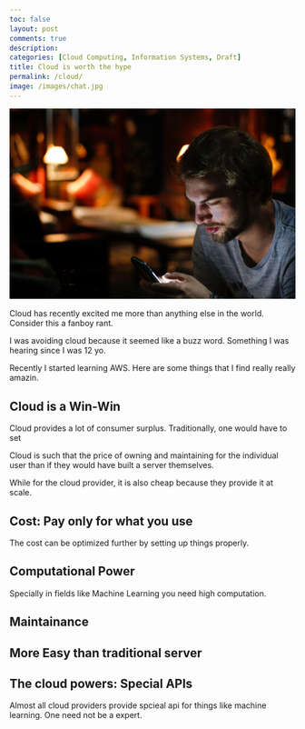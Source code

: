```yaml
---
toc: false
layout: post
comments: true
description: 
categories: [Cloud Computing, Information Systems, Draft]
title: Cloud is worth the hype
permalink: /cloud/
image: /images/chat.jpg
---
```

![](/images/chat.jpg)


Cloud has recently excited me more than anything else in the world. Consider this a fanboy rant.

I was avoiding cloud because it seemed like a buzz word. Something I was hearing since I was 12 yo.

Recently I started learning AWS. Here are some things that I find really really amazin.

## Cloud is a Win-Win

Cloud provides a lot of consumer surplus. Traditionally, one would have to set 

Cloud is such that the price of owning and maintaining for the individual user than if they would have built a server themselves.

While for the cloud provider, it is also cheap because they provide it at scale.


## Cost: Pay only for what you use

The cost can be optimized further by setting up things properly.
## Computational Power

Specially in fields like Machine Learning you need high computation.

## Maintainance

## More Easy than traditional server

## The cloud powers: Special APIs

Almost all cloud providers provide spcieal api for things like machine learning. One need not be a expert.

